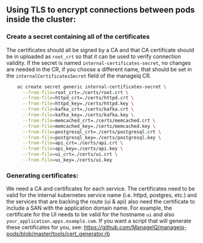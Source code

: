 ## Using TLS to encrypt connections between pods inside the cluster:

### Create a secret containing all of the certificates
The certificates should all be signed by a CA and that CA certificate should be in uploaded as `root_crt` so that it can be used to verify connection validity.  If the secret is named `internal-certificates-secret`, no changes are needed in the CR, if you choose a different name, that should be set in the `internalCertificatesSecret` field of the manageiq CR.

```sh
    oc create secret generic internal-certificates-secret \
      --from-file=root_crt=./certs/root.crt \
      --from-file=httpd_crt=./certs/httpd.crt \
      --from-file=httpd_key=./certs/httpd.key \
      --from-file=kafka_crt=./certs/kafka.crt \
      --from-file=kafka_key=./certs/kafka.key \
      --from-file=memcached_crt=./certs/memcached.crt \
      --from-file=memcached_key=./certs/memcached.key \
      --from-file=postgresql_crt=./certs/postgresql.crt \
      --from-file=postgresql_key=./certs/postgresql.key \
      --from-file=api_crt=./certs/api.crt \
      --from-file=api_key=./certs/api.key \
      --from-file=ui_crt=./certs/ui.crt \
      --from-file=ui_key=./certs/ui.key
```

### Generating certificates:
We need a CA and certificates for each service.  The certificates need to be valid for the internal kubernetes service name (i.e. httpd, postgres, etc.) and the services that are backing the route (ui & api) also need the certificate to include a SAN with the application domain name.  For example, the certificate for the UI needs to be valid for the hostname `ui` and also `your_application.apps.example.com`.
If you want a script that will generate these certificates for you, see: https://github.com/ManageIQ/manageiq-pods/blob/master/tools/cert_generator.rb
